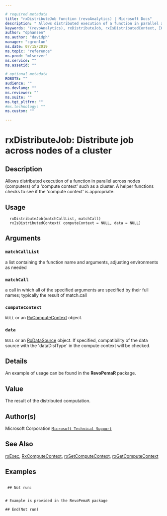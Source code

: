 ```yaml
--- 

# required metadata 
title: "rxDistributeJob function (revoAnalytics) | Microsoft Docs" 
description: " Allows distributed execution of a function in parallel across nodes (computers)  of a 'compute context' such as a cluster. A helper functions checks to see if the 'compute context' is appropriate. " 
keywords: "(revoAnalytics), rxDistributeJob, rxIsDistributedContext, IO" 
author: "dphansen"
ms.author: "davidph" 
manager: "cgronlun" 
ms.date: 07/15/2019
ms.topic: "reference" 
ms.prod: "mlserver" 
ms.service: "" 
ms.assetid: "" 

# optional metadata 
ROBOTS: "" 
audience: "" 
ms.devlang: "" 
ms.reviewer: "" 
ms.suite: "" 
ms.tgt_pltfrm: "" 
#ms.technology: "" 
ms.custom: "" 

--- 
```




 # rxDistributeJob:  Distribute job across nodes of a cluster  
 ## Description

Allows distributed execution of a function in parallel across nodes (computers) 
of a 'compute context' such as a cluster. A helper functions checks to see
if the 'compute context' is appropriate.



 ## Usage

```   
  rxDistributeJob(matchCallList, matchCall)
  rxIsDistributedContext( computeContext = NULL, data = NULL)

```


 ## Arguments



 ### `matchCallList`
  a list containing the function name and arguments, adjusting environments as needed 



 ### `matchCall`
  a call in which all of the specified arguments are specified by their full names;  typically the result of match.call 



 ### `computeContext`
 `NULL` or an [RxComputeContext](RxComputeContext.md) object. 



 ### `data`
 `NULL` or an [RxDataSource](RxDataSource.md) object.  If specified, compatibility of the data source with the 'dataDistType' in the compute context will be checked. 





 ## Details

An example of usage can be found in the **RevoPemaR** package.



 ## Value

The result of the distributed computation.

 ## Author(s)
 Microsoft Corporation [`Microsoft Technical Support`](https://go.microsoft.com/fwlink/?LinkID=698556&clcid=0x409)



 ## See Also

[rxExec](rxExec.md),
[RxComputeContext](RxComputeContext.md),
[rxSetComputeContext](rxSetComputeContext.md),
[rxGetComputeContext](rxSetComputeContext.md)

 ## Examples

 ```

  ## Not run:


# Example is provided in the RevoPemaR package

 ## End(Not run) 
```


